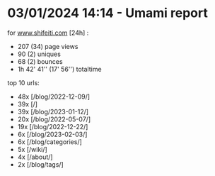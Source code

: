 # 03/01/2024 14:14 - Umami report
for www.shifeiti.com [24h] :

 - 207 (34) page views
 - 90 (2) uniques
 - 68 (2) bounces
 - 1h 42' 41'' (17' 56'') totaltime


top 10 urls:
 - 48x [/blog/2022-12-09/]
 - 39x [/]
 - 39x [/blog/2023-01-12/]
 - 20x [/blog/2022-05-07/]
 - 19x [/blog/2022-12-22/]
 - 6x [/blog/2023-02-03/]
 - 6x [/blog/categories/]
 - 5x [/wiki/]
 - 4x [/about/]
 - 2x [/blog/tags/]


